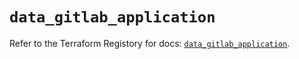 # `data_gitlab_application`

Refer to the Terraform Registory for docs: [`data_gitlab_application`](https://registry.terraform.io/providers/gitlabhq/gitlab/16.7.0/docs/data-sources/application).
